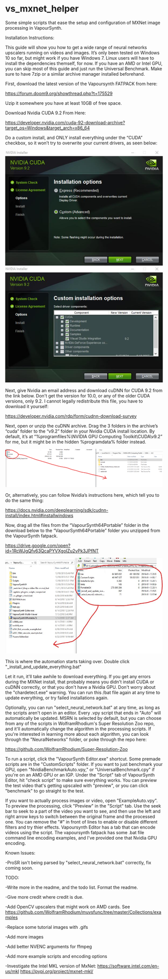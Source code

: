 # vs_mxnet_helper
Some simple scripts that ease the setup and configuration of MXNet image processing in VapourSynth.

Installation Instructions:

This guide will show you how to get a wide range of neural networks upscalers running on videos and images. It’s only been tested on Windows 10 so far, but might work if you have Windows 7. Linux users will have to install the dependencies themself, for now. If you have an AMD or Intel GPU, you can skip most of this guide and just run the Universal Benchmark. Make sure to have 7zip or a similar archive manager installed beforehand. 

First, download the latest version of the Vapoursynth FATPACK from here: 

https://forum.doom9.org/showthread.php?t=175529

Uzip it somewhere you have at least 10GB of free space.

Download Nvidia CUDA 9.2 From Here:

https://developer.nvidia.com/cuda-92-download-archive?target_os=Windows&target_arch=x86_64

Do a custom install, and ONLY install everything under the “CUDA” checkbox, so it won’t try to overwrite your current drivers, as seen below:

![Screenshot](CUDA1.jpg)
![Screenshot](CUDA2.jpg)

Next, give Nvidia an email address and download cuDNN for CUDA 9.2 from the link below. Don't get the version for 10.0, or any of the older CUDA versions, only 9.2. I cannot legally redistribute this file, you have to download it yourself: 

https://developer.nvidia.com/rdp/form/cudnn-download-survey

Next, open or unzip the cuDNN archive. Drag the 3 folders in the archive’s “cuda” folder to the “v9.2” folder in your Nvidia CUDA install location. By default, it’s at “%programfiles%\NVIDIA GPU Computing Toolkit\CUDA\v9.2” for me, but it might be in the hidden %programdata% folder instead. 

![Screenshot](cuDNN.png)

Or, alternatively, you can follow Nvidia’s instructions here, which tell you to do the same thing:

https://docs.nvidia.com/deeplearning/sdk/cudnn-install/index.html#installwindows

Now, drag all the files from the “VapourSynth64Portable” folder in the download below to the “VapourSynth64Portable” folder you unzipped from the VapourSynth fatpack. 

https://drive.google.com/open?id=1RcWJgQfv63QcaPYVXgoIZu2vPk3JPfNT

![Screenshot](7zsmall.jpg)

This is where the automation starts taking over. Double click "_install_and_update_everything.bat"

Let it run, it'll take awhile to download everything. If you get any errors during the MXNet install, that probably means you didn't install CUDA or cuDNN correctly, or that you don't have a Nvidia GPU. Don't worry about the "chardetect.exe" warning. You can run this /bat file again at any time to update everything, or try failed installations again. 

Optionally, you can run "select_neural_network.bat" at any time, as long as the scripts aren't open in an editor. Every .vpy script that ends in "Auto" will automatically be updated. MSRN is selected by default, but you can choose from any of the scripts in WolframRhodium's Super Resolution Zoo repo, and it'll automatically change the algorithm in the processing scripts. If you're interested in learning more about each algorithm, you can look through the "NeuralNetworks" folder, or poke through the repo here:

https://github.com/WolframRhodium/Super-Resolution-Zoo

To run a script, click the "VapourSynth Editor.exe" shortcut. Some premade scripts are in the "CustomScripts" folder. If you want to just benchmark your GPU, open "NvidiaBenchmarkAuto.vpy," or "UniversalBenchmark.cpy" if you're on an AMD GPU or an IGP. Under the "Script" tab of VapourSynth Editor, hit "check script" to make sure everything works. You can preview the test video that's getting upscaled with "preview", or you can click "benchmark" to go straight to the test. 

If you want to actually process images or video, open "ExampleAuto.vpy". To preview the processing, click "Preview" in the "Script" tab. Use the seek bar to seek to a part of the video you want to see, and then use the left and right arrow keys to switch between the original frame and the processed one. You can remove the "#" in front of lines to enable or disable different filters and try thier effects. Vapoursynth Editor has a tab that can encode videos using the script. The vapoursynth fatpack has some .bat file command line encoding examples, and I've provided one that Nvidia GPU encoding. 



Known Issues:

-ProSR isn't being parsed by "select_neural_network.bat" correctly, fix coming soon. 



TODO:

 -Write more in the readme, and the todo list. Format the readme.
 
 -Give more credit where credit is due.
 
 -Add OpenCV upscalers that might work on AMD cards. See https://github.com/WolframRhodium/muvsfunc/tree/master/Collections/examples
 
 -Replace some tutorial images with .gifs
 
 -Add more images
 
 -Add better NVENC arguments for ffmpeg
 
 -Add more example scripts and encoding options
 
 -Investigate the Intel MKL version of MxNet: https://software.intel.com/en-us/mkl https://pypi.org/project/mxnet-mkl/
 
 
